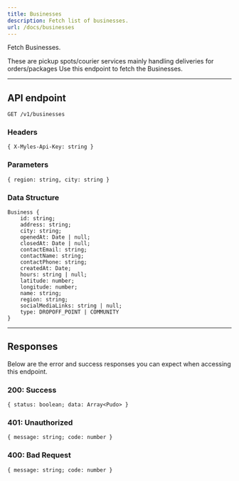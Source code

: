 ```yaml
---
title: Businesses
description: Fetch list of businesses.
url: /docs/businesses
---
```


Fetch Businesses.

These are pickup spots/courier services mainly handling deliveries for orders/packages Use this endpoint to fetch the Businesses.

---

## API endpoint

```shell
GET /v1/businesses
```

### Headers

```shell
{ X-Myles-Api-Key: string }
```

### Parameters

```shell
{ region: string, city: string }
```

### Data Structure

```shell
Business {
    id: string;
	address: string;
	city: string;
	openedAt: Date | null;
	closedAt: Date | null;
	contactEmail: string;
	contactName: string;
	contactPhone: string;
	createdAt: Date;
	hours: string | null;
	latitude: number;
	longitude: number;
	name: string;
	region: string;
	socialMediaLinks: string | null;
	type: DROPOFF_POINT | COMMUNITY
}
```

---

## Responses

Below are the error and success responses you can expect when accessing this endpoint.

### 200: Success

```shell
{ status: boolean; data: Array<Pudo> }
```

### 401: Unauthorized

```shell
{ message: string; code: number }
```


### 400: Bad Request

```shell
{ message: string; code: number }
```
